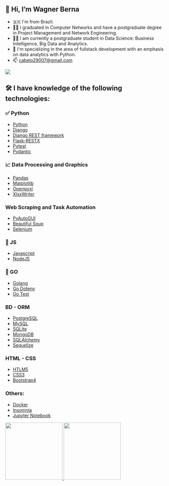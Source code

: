 ## :vulcan_salute: Hi, I’m Wagner Berna
- :brazil: I'm from Brazil.
- :man_student: I graduated in Computer Networks and have a postgraduate degree in Project Management and Network Engineering.
- :man_technologist: I am currently a postgraduate student in Data Science: Business Intelligence, Big Data and Analytics.
- :ninja: I'm specializing in the area of fullstack development with an emphasis on data analytics with Python.
- 📫 cabelo29007@gmail.com
<div>
  <a href="https://www.linkedin.com/in/wagnerberna" target="_blank"><img src="https://img.shields.io/badge/-LinkedIn-%230077B5?style=for-the-badge&logo=linkedin&logoColor=white" target="_blank"></a>
</div>

## 🛠 I have knowledge of the following technologies:
  ### :white_check_mark: Python
- [Python](https://www.python.org/)
- [Django](https://www.djangoproject.com/)
- [Django REST framework](https://www.django-rest-framework.org/)
- [Flask-RESTX](https://flask-restx.readthedocs.io/)
- [Pytest](https://docs.pytest.org)
- [Pydantic](https://pydantic-docs.helpmanual.io/)

### :chart_with_upwards_trend: Data Processing and Graphics
- [Pandas](https://pandas.pydata.org/)
- [Matplotlib](https://matplotlib.org/)
- [Openpyxl](https://openpyxl.readthedocs.io/)
- [XlsxWriter](https://xlsxwriter.readthedocs.io/)

### Web Scraping and Task Automation
- [PyAutoGUI](https://pyautogui.readthedocs.io/)
- [Beautiful Soup](https://www.crummy.com/software/BeautifulSoup/)
- [Selenium](https://selenium-python.readthedocs.io/)

### 🌱 JS
- [Javascript](https://developer.mozilla.org/en-US/docs/Web/JavaScript)
- [NodeJS](https://nodejs.org/)

### 🌱 GO
- [Golang](https://go.dev/)
- [Go Dotenv](https://github.com/joho/godotenv)
- [Go Test](https://go.dev/doc/tutorial/add-a-test)

### BD - ORM
- [PostgreSQL](https://www.postgresql.org/)
- [MySQL](https://www.mysql.com/)
- [SQLite](https://www.sqlite.org/)
- [MongoDB](https://www.mongodb.com/)
- [SQLAlchemy](https://www.sqlalchemy.org/)
- [Sequelize](https://sequelize.org/)

### HTML - CSS
- [HTLM5](https://developer.mozilla.org/en-US/docs/Glossary/HTML5)
- [CSS3](https://developer.mozilla.org/en-US/docs/Web/CSS)
- [Bootstrap4](https://getbootstrap.com/docs/4.0/getting-started/introduction/)

### Others:
- [Docker](https://www.docker.com/)
- [Insomnia](https://insomnia.rest/)
- [Jupyter Notebook](https://jupyter.org/)

<div>
<a href="https://github.com/wagnerberna">
<img height="180em" src="https://github-readme-stats.vercel.app/api/top-langs/?username=wagnerberna&layout=compact&langs_count=7&theme=dracula"/>
<img height="180em" src="https://github-readme-stats.vercel.app/api?username=wagnerberna&show_icons=true&theme=dracula&include_all_commits=true&count_private=true"/>
</div>
